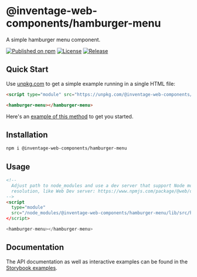 # @inventage-web-components/hamburger-menu

A simple hamburger menu component.

[![Published on npm](https://img.shields.io/npm/v/@inventage-web-components/hamburger-menu.svg?style=flat-square)](https://www.npmjs.com/package/@inventage-web-components/hamburger-menu)
[![License](https://img.shields.io/npm/l/@inventage-web-components/common?style=flat-square)](https://github.com/apollo-elements/apollo-elements/blob/main/LICENCE.md)
[![Release](https://img.shields.io/github/workflow/status/inventage/web-components/Release?style=flat-square)](https://github.com/apollo-elements/apollo-elements/actions)

## Quick Start

Use [unpkg.com](https://unpkg.com/browse/@inventage-web-components/hamburger-menu/) to get a simple example running in a single HTML file:

```html
<script type="module" src="https://unpkg.com/@inventage-web-components/hamburger-menu/lib/src/hamburger-menu.js?module"></script>

<hamburger-menu></hamburger-menu>
```

Here's an [example of this method](https://hail-lacy-buckthorn.glitch.me/) to get you started.

## Installation

```bash
npm i @inventage-web-components/hamburger-menu
```

## Usage

```html
<!--
  Adjust path to node_modules and use a dev server that support Node module
  resolution, like Web Dev server: https://www.npmjs.com/package/@web/dev-server
-->
<script
  type="module"
  src="/node_modules/@inventage-web-components/hamburger-menu/lib/src/hamburger-menu.js"
</script>

<hamburger-menu></hamburger-menu>
```

## Documentation

The API documentation as well as interactive examples can be found in the [Storybook examples](https://inventage.github.io/web-components/?path=/story/hamburger-menu--default).
